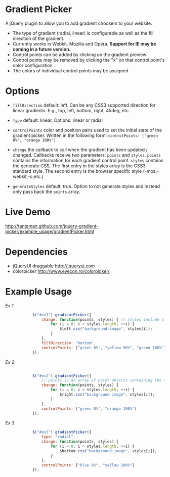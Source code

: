Gradient Picker
====

A jQuery plugin to allow you to add gradient choosers to your website.

* The type of gradient (radial, linear) is configurable as well as the fill direction of the gradient.
* Currently works in Webkit, Mozilla and Opera.  **Support for IE may be coming in a future version.**
* Control points can be added by clicking on the gradient preview
* Control points may be removed by clicking the "x" on that control point's color configuration
* The colors of individual control points may be assigned


Options
====

* ```fillDirection``` default: left.  Can be any CSS3 supported direction for linear gradients.  E.g., top, left, bottom, right, 45deg, etc.  

* ```type``` default: linear.  Options: linear or radial

* ```controlPoints``` color and position pairs used to set the initial state of the gradient picker.  Written in the following form: ```controlPoints: ["green 0%", "orange 100%"]```

* ```change``` the callback to call when the gradient has been updated / changed.  Callbacks receive two parameters: ```points``` and ```styles```.  ```points``` contains the information for each gradient control point.  ```styles``` contains the generate CSS.  The first entry in the styles array is the CSS3 standard style.  The second entry is the browser specific style (-moz,-webkit,-o,etc.)

* ```generateStyles``` default: true.  Option to not generate styles and instead only pass back the ```points``` array.


Live Demo
====
http://tantaman.github.com/jquery-gradient-picker/example_usage/gradientPicker.html

Dependencies
====
* jQueryUI draggable http://jqueryui.com
* colorpicker http://www.eyecon.ro/colorpicker/

Example Usage
====

*Ex 1*
```javascript
			$("#ex1").gradientPicker({
				change: function(points, styles) { // styles include standard style and browser-prefixed style
					for (i = 0; i < styles.length; ++i) {
						$left.css("background-image", styles[i]);
					}
				},
				fillDirection: "bottom",
				controlPoints: ["green 0%", "yellow 50%", "green 100%"]
			});
```

*Ex 2*
```javascript

			$("#ex2").gradientPicker({
				// points is an array of point objects containing the color and position of a graident control point.
				change: function(points, styles) { 
					for (i = 0; i < styles.length; ++i) {
						$right.css("background-image", styles[i]);
					}
				},
				controlPoints: ["green 0%", "orange 100%"]
			});
```

*Ex 3*
```javascript
			$("#ex3").gradientPicker({
				type: "radial",
				change: function(points, styles) {
					for (i = 0; i < styles.length; ++i) {
						$bottom.css("background-image", styles[i]);
					}
				},
				controlPoints: ["blue 0%", "yellow 100%"]
			});
```